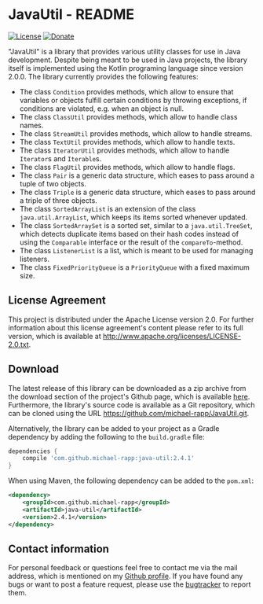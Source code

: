 # JavaUtil - README

[![License](https://img.shields.io/badge/License-Apache%202.0-blue.svg)](https://opensource.org/licenses/Apache-2.0) [![Donate](https://img.shields.io/badge/Donate-PayPal-green.svg)](https://www.paypal.com/cgi-bin/webscr?cmd=_s-xclick&hosted_button_id=X75YSLEJV3DWE)

"JavaUtil" is a library that provides various utility classes for use in Java development. Despite being meant to be used in Java projects, the library itself is implemented using the Kotlin programing language since version 2.0.0. The library currently provides the following features:

- The class `Condition` provides methods, which allow to ensure that variables or objects fulfill certain conditions by throwing exceptions, if conditions are violated, e.g. when an object is null.
- The class `ClassUtil` provides methods, which allow to handle class names.
- The class `StreamUtil` provides methods, which allow to handle streams.
- The class `TextUtil` provides methods, which allow to handle texts.
- The class `IteratorUtil` provides methods, which allow to handle `Iterator`s and `Iterable`s.
- The class `FlagUtil` provides methods, which allow to handle flags.
- The class `Pair` is a generic data structure, which eases to pass around a tuple of two objects.
- The class `Triple` is a generic data structure, which eases to pass around a triple of three objects.
- The class `SortedArrayList` is an extension of the class `java.util.ArrayList`, which keeps its items sorted whenever updated.
- The class `SortedArraySet` is a sorted set, similar to a `java.util.TreeSet`, which detects duplicate items based on their hash codes instead of using the `Comparable` interface or the result of the `compareTo`-method.
- The class `ListenerList` is a list, which is meant to be used for managing listeners.
- The class `FixedPriorityQueue` is a `PriorityQueue` with a fixed maximum size.

## License Agreement

This project is distributed under the Apache License version 2.0. For further information about this license agreement's content please refer to its full version, which is available at http://www.apache.org/licenses/LICENSE-2.0.txt.

## Download

The latest release of this library can be downloaded as a zip archive from the download section of the project's Github page, which is available [here](https://github.com/michael-rapp/JavaUtil/releases). Furthermore, the library's source code is available as a Git repository, which can be cloned using the URL https://github.com/michael-rapp/JavaUtil.git.

Alternatively, the library can be added to your project as a Gradle dependency by adding the following to the `build.gradle` file:

```groovy
dependencies {
    compile 'com.github.michael-rapp:java-util:2.4.1'
}
```

When using Maven, the following dependency can be added to the `pom.xml`:

```xml
<dependency>
    <groupId>com.github.michael-rapp</groupId>
    <artifactId>java-util</artifactId>
    <version>2.4.1</version>
</dependency>
```

## Contact information

For personal feedback or questions feel free to contact me via the mail address, which is mentioned on my [Github profile](https://github.com/michael-rapp). If you have found any bugs or want to post a feature request, please use the [bugtracker](https://github.com/michael-rapp/JavaUtil/issues) to report them.
